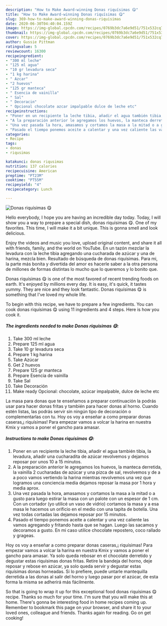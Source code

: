```yaml
---
description: "How to Make Award-winning Donas riquísimas 😋"
title: "How to Make Award-winning Donas riquísimas 😋"
slug: 369-how-to-make-award-winning-donas-riquisimas
date: 2020-06-30T04:40:04.159Z
image: https://img-global.cpcdn.com/recipes/0769b3dc7a6e9d51/751x532cq70/donas-riquisimas-😋-foto-principal.jpg
thumbnail: https://img-global.cpcdn.com/recipes/0769b3dc7a6e9d51/751x532cq70/donas-riquisimas-😋-foto-principal.jpg
cover: https://img-global.cpcdn.com/recipes/0769b3dc7a6e9d51/751x532cq70/donas-riquisimas-😋-foto-principal.jpg
author: Gussie Pittman
ratingvalue: 5
reviewcount: 16300
recipeingredient:
- "300 ml leche"
- "125 ml agua"
- "10 gr levadura seca"
- "1 kg harina"
- " Azcar"
- "2 huevos"
- "125 gr manteca"
- " Esencia de vainilla"
- " Sal"
- " Decoracin"
- " Opcional chocolate azcar impalpable dulce de leche etc"
recipeinstructions:
- "Poner en un recipiente la leche tibia, añadir el agua también tibia, la levadura, añadir una cucharadita de azúcar revolvemos y dejamos reposar por unos 10 a 15 minutos."
- "A la preparación anterior le agregamos los huevos, la manteca derretida, la vainilla 2 cucharadas de azúcar y una pizca de sal, revolvemos y de a a poco vamos vertiendo la harina mientras revolvemos una vez que logramos una conciencia media dejamos reposar la masa por 1 hora y media aprox."
- "Una vez pasada la hora, amasamos y cortamos la masa a la mitad o a gusto para luego estirar la masa con un palote con un espesor de 1 cm. Con un cortador (yo utilicé un vaso de vidrio) cortamos la masa y a esa masa le hacemos un orificio en el medio con una tapita de botella. Una vez todas cortadas las dejamos reposar por 15 minutos."
- "Pasado el tiempo ponemos aceite a calentar y una vez caliente las vamos agregando y fritando hasta que se hagan. Luego las sacamos y decoramos a gusto. En mi caso utilice chocolate repostero, coco rallado y grageas."
categories:
- Recipe
tags:
- donas
- riqusimas

katakunci: donas riqusimas 
nutrition: 137 calories
recipecuisine: American
preptime: "PT23M"
cooktime: "PT55M"
recipeyield: "4"
recipecategory: Lunch

---
```



![Donas riquísimas 😋](https://img-global.cpcdn.com/recipes/0769b3dc7a6e9d51/751x532cq70/donas-riquisimas-😋-foto-principal.jpg)

Hello everybody, I hope you are having an incredible day today. Today, I will show you a way to prepare a special dish, donas riquísimas 😋. One of my favorites. This time, I will make it a bit unique. This is gonna smell and look delicious.

Enjoy the videos and music you love, upload original content, and share it all with friends, family, and the world on YouTube. En un tazón mezclar la levadura con la leche tibia agregando una cucharada de azúcar y una de harina, mezcla bien. Resultado de búsqueda de donas riquísimas. Para mi, la parte más bonita y divertida del amor es hacerle saber a la otra persona de millones de formas distintas lo mucho que lo queremos y lo bonito que.

Donas riquísimas 😋 is one of the most favored of recent trending foods on earth. It's enjoyed by millions every day. It is easy, it's quick, it tastes yummy. They are nice and they look fantastic. Donas riquísimas 😋 is something that I've loved my whole life.


To begin with this recipe, we have to prepare a few ingredients. You can cook donas riquísimas 😋 using 11 ingredients and 4 steps. Here is how you cook it.

<!--inarticleads1-->

##### The ingredients needed to make Donas riquísimas 😋:

1. Take 300 ml leche
1. Prepare 125 ml agua
1. Take 10 gr levadura seca
1. Prepare 1 kg harina
1. Take  Azúcar
1. Get 2 huevos
1. Prepare 125 gr manteca
1. Prepare  Esencia de vainilla
1. Take  Sal
1. Take  Decoración
1. Make ready  Opcional: chocolate, azúcar impalpable, dulce de leche etc


La masa para donas que te enseñamos a preparar continuación la podrás usar para hacer donas fritas y también para hacer donas al horno. Cuando estén listas, las podrás servir sin ningún tipo de decoración o complementarlas con tu. Hoy os voy a enseñar a como preparar donas caseras,¡ riquísimas! Para empezar vamos a volcar la harina en nuestra Kmix y vamos a poner el gancho para amasar. 

<!--inarticleads2-->

##### Instructions to make Donas riquísimas 😋:

1. Poner en un recipiente la leche tibia, añadir el agua también tibia, la levadura, añadir una cucharadita de azúcar revolvemos y dejamos reposar por unos 10 a 15 minutos.
1. A la preparación anterior le agregamos los huevos, la manteca derretida, la vainilla 2 cucharadas de azúcar y una pizca de sal, revolvemos y de a a poco vamos vertiendo la harina mientras revolvemos una vez que logramos una conciencia media dejamos reposar la masa por 1 hora y media aprox.
1. Una vez pasada la hora, amasamos y cortamos la masa a la mitad o a gusto para luego estirar la masa con un palote con un espesor de 1 cm. Con un cortador (yo utilicé un vaso de vidrio) cortamos la masa y a esa masa le hacemos un orificio en el medio con una tapita de botella. Una vez todas cortadas las dejamos reposar por 15 minutos.
1. Pasado el tiempo ponemos aceite a calentar y una vez caliente las vamos agregando y fritando hasta que se hagan. Luego las sacamos y decoramos a gusto. En mi caso utilice chocolate repostero, coco rallado y grageas.


Hoy os voy a enseñar a como preparar donas caseras,¡ riquísimas! Para empezar vamos a volcar la harina en nuestra Kmix y vamos a poner el gancho para amasar. Ya solo queda rebosar en el chocolate derretido y degustar estas riquísimas donas fritas. Retire la bandeja del horno, deje reposar y rebose en azúcar, ya solo queda servir y degustar estas riquísimas donas horneadas. Si lo prefiere, puede untarle mantequilla derretida a las donas al salir del horno y luego pasar por el azúcar, de esta forma la misma se adherirá más fácilmente. 

So that is going to wrap it up for this exceptional food donas riquísimas 😋 recipe. Thanks so much for your time. I'm sure that you will make this at home. There's gonna be interesting food in home recipes coming up. Remember to bookmark this page on your browser, and share it to your loved ones, colleague and friends. Thanks again for reading. Go on get cooking!
